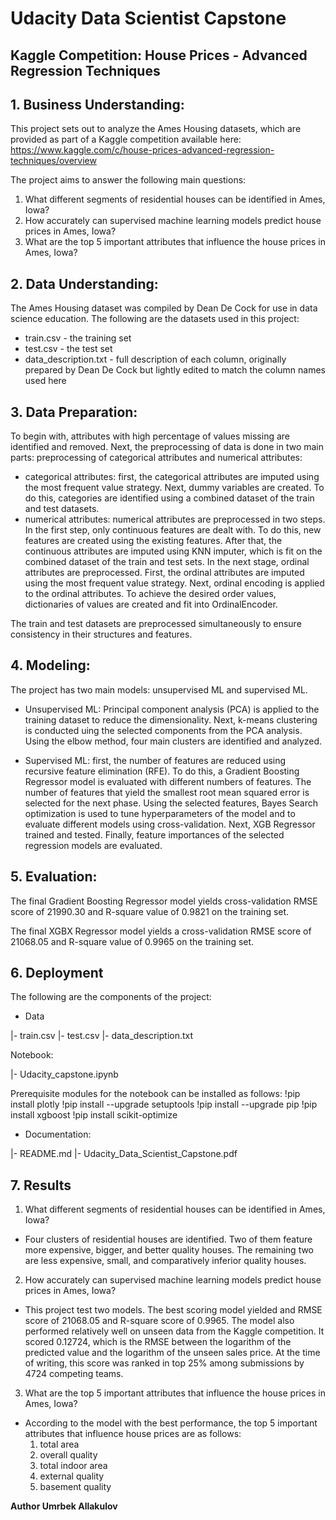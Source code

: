 # Udacity Data Scientist Capstone
## Kaggle Competition: House Prices - Advanced Regression Techniques

##  1. Business Understanding:
This project sets out to analyze the Ames Housing datasets, which are provided as part of a Kaggle competition available here: https://www.kaggle.com/c/house-prices-advanced-regression-techniques/overview

The project aims to answer the following main questions:
1.	What different segments of residential houses can be identified in Ames, Iowa?
2.	How accurately can supervised machine learning models predict house prices in Ames, Iowa?
3.	What are the top 5 important attributes that influence the house prices in Ames, Iowa?



##  2. Data Understanding:
The Ames Housing dataset was compiled by Dean De Cock for use in data science education. The following are the datasets used in this project:

- train.csv - the training set
- test.csv - the test set
- data_description.txt - full description of each column, originally prepared by Dean De Cock but lightly edited to match the column names used here


## 3. Data Preparation:

To begin with, attributes with high percentage of values missing are identified and removed. Next, the preprocessing of data is done in two main parts: preprocessing of categorical attributes and numerical attributes:

- categorical attributes: first, the categorical attributes are imputed using the most frequent value strategy. Next, dummy variables are created. To do this, categories are identified using a combined dataset of the train and test datasets.
- numerical attributes: numerical attributes are preprocessed in two steps. In the first step, only continuous features are dealt with. To do this, new features are created using the existing features. After that, the continuous attributes are imputed using KNN imputer, which is fit on the combined dataset of the train and test sets. In the next stage, ordinal attributes are preprocessed. First, the ordinal attributes are imputed using the most frequent value strategy. Next, ordinal encoding is applied to the ordinal attributes. To achieve the desired order values, dictionaries of values are created and fit into OrdinalEncoder.

The train and test datasets are preprocessed simultaneously to ensure consistency in their structures and features.

## 4. Modeling:
The project has two main models: unsupervised ML and supervised ML.
- Unsupervised ML: Principal component analysis (PCA) is applied to the training dataset to reduce the dimensionality. Next, k-means clustering is conducted uing the selected components from the PCA analysis. Using the elbow method, four main clusters are identified and analyzed.

- Supervised ML: first, the number of features are reduced using recursive feature elimination (RFE). To do this, a Gradient Boosting Regressor model is evaluated with different numbers of features. The number of features that yield the smallest root mean squared error is selected for the next phase. Using the selected features, Bayes Search optimization is used to tune hyperparameters of the model and to evaluate different models using cross-validation. Next, XGB Regressor trained and tested. Finally, feature importances of the selected regression models are evaluated.

## 5. Evaluation:
The final Gradient Boosting Regressor model yields cross-validation RMSE score of 21990.30 and R-square value of 0.9821 on the training set.

The final XGBX Regressor model yields a cross-validation RMSE score of 21068.05 and R-square value of 0.9965 on the training set.



## 6. Deployment

The following are the components of the project:

- Data

|- train.csv
|- test.csv
|- data_description.txt

Notebook:

|- Udacity_capstone.ipynb

Prerequisite modules for the notebook can be installed as follows:
!pip install plotly
!pip install --upgrade setuptools
!pip install --upgrade pip
!pip install xgboost
!pip install scikit-optimize


- Documentation:

|- README.md
|- Udacity_Data_Scientist_Capstone.pdf

## 7. Results

1.	What different segments of residential houses can be identified in Ames, Iowa?
- Four clusters of residential houses are identified. Two of them feature more expensive, bigger, and better quality houses. The remaining two are less expensive, small, and comparatively inferior quality houses.
2.	How accurately can supervised machine learning models predict house prices in Ames, Iowa?
- This project test two models. The best scoring model yielded and RMSE score of 21068.05 and R-square score of 0.9965. The model also performed relatively well on unseen data from the Kaggle competition. It scored 0.12724, which is the RMSE between the logarithm of the predicted value and the logarithm of the unseen sales price. At the time of writing, this score was ranked in top 25% among submissions by 4724 competing teams.
3.	What are the top 5 important attributes that influence the house prices in Ames, Iowa?
- According to the model with the best performance, the top 5 important attributes that influence house prices are as follows:
  1.	total area
  2.	overall quality
  3.	total indoor area
  4.	external quality
  5.	basement quality




**Author
Umrbek Allakulov**
